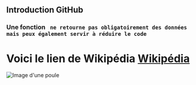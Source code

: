 ## **Introduction GitHub**
### Une fonction ``` ne retourne pas obligatoirement des données mais peux également servir à réduire le code```
# Voici le lien de Wikipédia [Wikipédia](https://fr.wikipedia.org/)
![Image d'une poule](TestWEB/img/poule)
